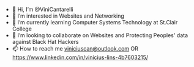 - 👋 Hi, I’m @ViniCantarelli
- 👀 I’m interested in Websites and Networking
- 🌱 I’m currently learning Computer Systems Technology at St.Clair College
- 💞️ I’m looking to collaborate on Websites and Protecting Peoples' data against Black Hat Hackers
- 📫 How to reach me viniciuscan@outlook.com  OR   https://www.linkedin.com/in/vinicius-lins-4b7603215/

<!---
ViniCantarelli/ViniCantarelli is a ✨ special ✨ repository because its `README.md` (this file) appears on your GitHub profile.
You can click the Preview link to take a look at your changes.
--->
